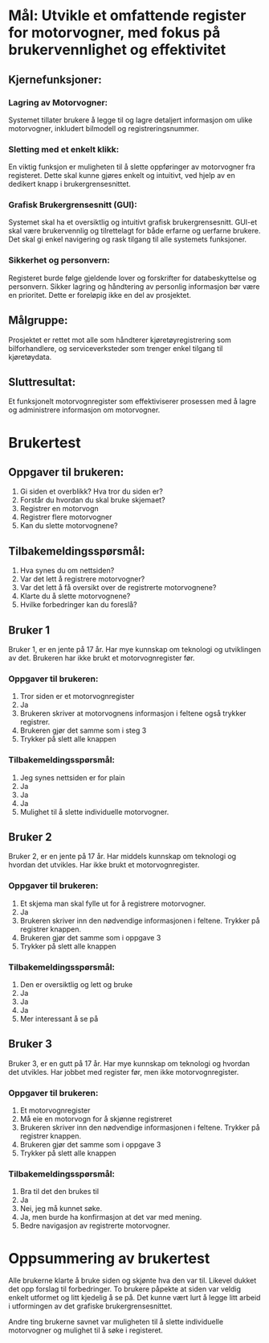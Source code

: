 # Mål: Utvikle et omfattende register for motorvogner, med fokus på brukervennlighet og effektivitet

## Kjernefunksjoner:

### Lagring av Motorvogner: 
Systemet tillater brukere å legge til og lagre detaljert informasjon om ulike motorvogner, inkludert bilmodell og registreringsnummer.

### Sletting med et enkelt klikk: 
En viktig funksjon er muligheten til å slette oppføringer av motorvogner fra registeret. Dette skal kunne gjøres enkelt og intuitivt, ved hjelp av en dedikert knapp i brukergrensesnittet.

### Grafisk Brukergrensesnitt (GUI): 
Systemet skal ha et oversiktlig og intuitivt grafisk brukergrensesnitt. GUI-et skal være brukervennlig og tilrettelagt for både erfarne og uerfarne brukere. Det skal gi enkel navigering og rask tilgang til alle systemets funksjoner.

### Sikkerhet og personvern: 
Registeret burde følge gjeldende lover og forskrifter for databeskyttelse og personvern. Sikker lagring og håndtering av personlig informasjon bør være en prioritet. Dette er foreløpig ikke en del av prosjektet.

## Målgruppe: 
Prosjektet er rettet mot alle som håndterer kjøretøyregistrering som bilforhandlere, og serviceverksteder som trenger enkel tilgang til kjøretøydata.

## Sluttresultat: 
Et funksjonelt motorvognregister som effektiviserer prosessen med å lagre og administrere informasjon om motorvogner.

# Brukertest
## Oppgaver til brukeren:
1. Gi siden et overblikk? Hva tror du siden er?
2. Forstår du hvordan du skal bruke skjemaet?
3. Registrer en motorvogn
4. Registrer flere motorvogner
5. Kan du slette motorvognene?

## Tilbakemeldingsspørsmål:
1. Hva synes du om nettsiden?
2. Var det lett å registrere motorvogner?
3. Var det lett å få oversikt over de registrerte motorvognene?
4. Klarte du å slette motorvognene?
5. Hvilke forbedringer kan du foreslå?

## Bruker 1
Bruker 1, er en jente på 17 år. Har mye kunnskap om teknologi og utviklingen av det. Brukeren har ikke brukt et motorvognregister før. 

### Oppgaver til brukeren:
1. Tror siden er et motorvognregister
2. Ja
3. Brukeren skriver at motorvognens informasjon i feltene også trykker registrer.
4. Brukeren gjør det samme som i steg 3
5. Trykker på slett alle knappen

### Tilbakemeldingsspørsmål:
1. Jeg synes nettsiden er for plain
2. Ja
3. Ja
4. Ja
5. Mulighet til å slette individuelle motorvogner.

## Bruker 2
Bruker 2, er en jente på 17 år. Har middels kunnskap om teknologi og hvordan det utvikles. Har ikke brukt et motorvognregister.
### Oppgaver til brukeren:
1. Et skjema man skal fylle ut for å registrere motorvogner.
2. Ja
3. Brukeren skriver inn den nødvendige informasjonen i feltene. Trykker på registrer knappen.
4. Brukeren gjør det samme som i oppgave 3
5. Trykker på slett alle knappen

### Tilbakemeldingsspørsmål:
1. Den er oversiktlig og lett og bruke
2. Ja
3. Ja
4. Ja
5. Mer interessant å se på

## Bruker 3
Bruker 3, er en gutt på 17 år. Har mye kunnskap om teknologi og hvordan det utvikles. Har jobbet med register før, men ikke motorvognregister.
### Oppgaver til brukeren:
1. Et motorvognregister
2. Må eie en motorvogn for å skjønne registreret
3. Brukeren skriver inn den nødvendige informasjonen i feltene. Trykker på registrer knappen.
4. Brukeren gjør det samme som i oppgave 3
5. Trykker på slett alle knappen

### Tilbakemeldingsspørsmål:
1. Bra til det den brukes til
2. Ja
3. Nei, jeg må kunnet søke.
4. Ja, men burde ha konfirmasjon at det var med mening.
5. Bedre navigasjon av registrerte motorvogner. 

# Oppsummering av brukertest
Alle brukerne klarte å bruke siden og skjønte hva den var til. Likevel dukket det opp forslag til forbedringer. To brukere påpekte at siden var veldig enkelt utformet og litt kjedelig å se på. Det kunne vært lurt å legge litt arbeid i utformingen av det grafiske brukergrensesnittet. 

Andre ting brukerne savnet var muligheten til å slette individuelle motorvogner og mulighet til å søke i registeret. 


